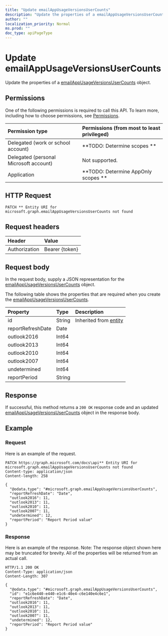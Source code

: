 ```yaml
---
title: "Update emailAppUsageVersionsUserCounts"
description: "Update the properties of a emailAppUsageVersionsUserCounts object."
author: ""
localization_priority: Normal
ms.prod: ""
doc_type: apiPageType
---
```


# Update emailAppUsageVersionsUserCounts

Update the properties of a [emailAppUsageVersionsUserCounts](../resources/emailappusageversionsusercounts.md) object.

## Permissions
One of the following permissions is required to call this API. To learn more, including how to choose permissions, see [Permissions](/concepts/permissions-reference.md).

|Permission type|Permissions (from most to least privileged)|
|:---|:---|
|Delegated (work or school account)|**TODO: Determine scopes **|
|Delegated (personal Microsoft account)|Not supported.|
|Application|**TODO: Determine AppOnly scopes **|

## HTTP Request
<!-- {
  "blockType": "ignored"
}
-->
``` http
PATCH ** Entity URI for microsoft.graph.emailAppUsageVersionsUserCounts not found
```

## Request headers
|Header|Value|
|:---|:---|
|Authorization|Bearer {token}|

## Request body
In the request body, supply a JSON representation for the [emailAppUsageVersionsUserCounts](../resources/emailAppUsageVersionsUserCounts.md) object.

The following table shows the properties that are required when you create the [emailAppUsageVersionsUserCounts](../resources/emailappusageversionsusercounts.md).

|Property|Type|Description|
|:---|:---|:---|
|id|String| Inherited from [entity](../resources/entity.md)|
|reportRefreshDate|Date||
|outlook2016|Int64||
|outlook2013|Int64||
|outlook2010|Int64||
|outlook2007|Int64||
|undetermined|Int64||
|reportPeriod|String||



## Response
If successful, this method returns a `200 OK` response code and an updated [emailAppUsageVersionsUserCounts](../resources/emailappusageversionsusercounts.md) object in the response body.

## Example

### Request
Here is an example of the request.
<!-- {
  "blockType": "request",
  "name": "update_emailappusageversionsusercounts"
}
-->
``` http
PATCH https://graph.microsoft.com/docs\api** Entity URI for microsoft.graph.emailAppUsageVersionsUserCounts not found
Content-type: application/json
Content-length: 258

{
  "@odata.type": "#microsoft.graph.emailAppUsageVersionsUserCounts",
  "reportRefreshDate": "Date",
  "outlook2016": 11,
  "outlook2013": 11,
  "outlook2010": 11,
  "outlook2007": 11,
  "undetermined": 12,
  "reportPeriod": "Report Period value"
}
```

### Response
Here is an example of the response. Note: The response object shown here may be truncated for brevity. All of the properties will be returned from an actual call.
<!-- {
  "blockType": "response",
  "truncated": true
}
-->
``` http
HTTP/1.1 200 OK
Content-Type: application/json
Content-Length: 307

{
  "@odata.type": "#microsoft.graph.emailAppUsageVersionsUserCounts",
  "id": "e1c6e440-e440-e1c6-40e4-c6e140e4c6e1",
  "reportRefreshDate": "Date",
  "outlook2016": 11,
  "outlook2013": 11,
  "outlook2010": 11,
  "outlook2007": 11,
  "undetermined": 12,
  "reportPeriod": "Report Period value"
}
```

